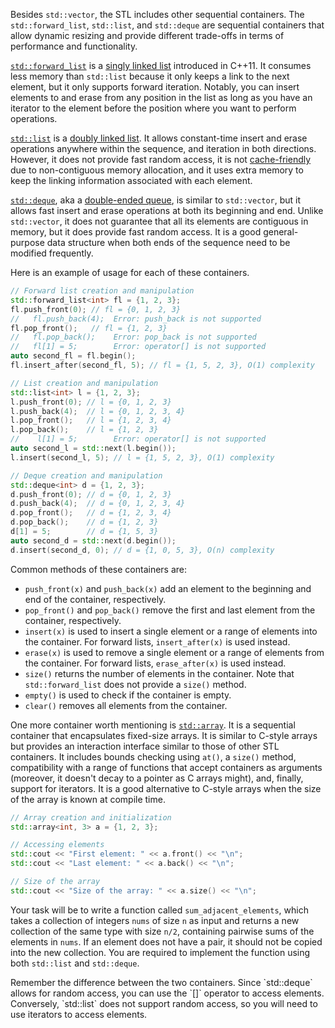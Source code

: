 Besides `std::vector`, the STL includes other sequential containers. The `std::forward_list`, `std::list`, and `std::deque` are sequential containers that allow dynamic resizing and provide different trade-offs in terms of performance and functionality.

[`std::forward_list`](https://en.cppreference.com/w/cpp/container/forward_list) is a [singly linked list](https://en.wikipedia.org/wiki/Linked_list) introduced in C++11. It consumes less memory than `std::list` because it only keeps a link to the next element, but it only supports forward iteration. Notably, you can insert elements to and erase from any position in the list as long as you have an iterator to the element before the position where you want to perform operations.

[`std::list`](https://en.cppreference.com/w/cpp/container/list) is a [doubly linked list](https://en.wikipedia.org/wiki/Doubly_linked_list). It allows constant-time insert and erase operations anywhere within the sequence, and iteration in both directions. However, it does not provide fast random access, it is not [cache-friendly](https://stackoverflow.com/questions/16699247/what-is-a-cache-friendly-code) due to non-contiguous memory allocation, and it uses extra memory to keep the linking information associated with each element.

[`std::deque`](https://en.cppreference.com/w/cpp/container/deque), aka a [double-ended queue](https://en.wikipedia.org/wiki/Double-ended_queue), is similar to `std::vector`, but it allows fast insert and erase operations at both its beginning and end. Unlike `std::vector`, it does not guarantee that all its elements are contiguous in memory, but it does provide fast random access. It is a good general-purpose data structure when both ends of the sequence need to be modified frequently.

Here is an example of usage for each of these containers.

```cpp
// Forward list creation and manipulation
std::forward_list<int> fl = {1, 2, 3};
fl.push_front(0); // fl = {0, 1, 2, 3}
//   fl.push_back(4);  Error: push_back is not supported
fl.pop_front();   // fl = {1, 2, 3}
//   fl.pop_back();    Error: pop_back is not supported
//   fl[1] = 5;        Error: operator[] is not supported
auto second_fl = fl.begin();
fl.insert_after(second_fl, 5); // fl = {1, 5, 2, 3}, O(1) complexity

// List creation and manipulation
std::list<int> l = {1, 2, 3};
l.push_front(0); // l = {0, 1, 2, 3}
l.push_back(4);  // l = {0, 1, 2, 3, 4}
l.pop_front();   // l = {1, 2, 3, 4}
l.pop_back();    // l = {1, 2, 3}
//    l[1] = 5;        Error: operator[] is not supported
auto second_l = std::next(l.begin());
l.insert(second_l, 5); // l = {1, 5, 2, 3}, O(1) complexity

// Deque creation and manipulation
std::deque<int> d = {1, 2, 3};
d.push_front(0); // d = {0, 1, 2, 3}
d.push_back(4);  // d = {0, 1, 2, 3, 4}
d.pop_front();   // d = {1, 2, 3, 4}
d.pop_back();    // d = {1, 2, 3}
d[1] = 5;        // d = {1, 5, 3}
auto second_d = std::next(d.begin());
d.insert(second_d, 0); // d = {1, 0, 5, 3}, O(n) complexity
```

Common methods of these containers are:  
 - `push_front(x)` and `push_back(x)` add an element to the beginning and end of the container, respectively.
 - `pop_front()` and `pop_back()` remove the first and last element from the container, respectively.
 - `insert(x)` is used to insert a single element or a range of elements into the container. For forward lists, `insert_after(x)` is used instead.
 - `erase(x)` is used to remove a single element or a range of elements from the container. For forward lists, `erase_after(x)` is used instead.
 - `size()` returns the number of elements in the container. Note that `std::forward_list` does not provide a `size()` method.
 - `empty()` is used to check if the container is empty.
 - `clear()` removes all elements from the container.

One more container worth mentioning is [`std::array`](https://en.cppreference.com/w/cpp/container/array). It is a sequential container that encapsulates fixed-size arrays. It is similar to C-style arrays but provides an interaction interface similar to those of other STL containers. It includes bounds checking using `at()`, a `size()` method, compatibility with a range of functions that accept containers as arguments (moreover, it doesn't decay to a pointer as C arrays might), and, finally, support for iterators. It is a good alternative to C-style arrays when the size of the array is known at compile time.

```cpp
// Array creation and initialization
std::array<int, 3> a = {1, 2, 3};

// Accessing elements
std::cout << "First element: " << a.front() << "\n";
std::cout << "Last element: " << a.back() << "\n";

// Size of the array
std::cout << "Size of the array: " << a.size() << "\n";
```

Your task will be to write a function called `sum_adjacent_elements`, which takes a collection of integers `nums` of size `n` as input and returns a new collection of the same type with size `n/2`, containing pairwise sums of the elements in `nums`. If an element does not have a pair, it should not be copied into the new collection.
You are required to implement the function using both `std::list` and `std::deque`.

<div class="hint">
  Remember the difference between the two containers. Since `std::deque` allows for random access, you can use the `[]` operator to access elements. Conversely, `std::list` does not support random access, so you will need to use iterators to access elements.
</div>
